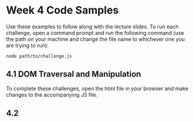 # Week 4 Code Samples

Use these examples to follow along with the lecture slides. To run each challenge, open a command prompt and run the following command (use the path on your machine and change the file name to whichever one you are trying to run):

`node path/to/challenge.js`

## 4.1 DOM Traversal and Manipulation

To complete these challenges, open the html file in your browser and make changes to the accompanying JS file.

## 4.2

